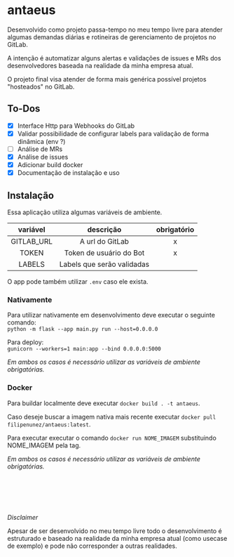 # antaeus

Desenvolvido como projeto passa-tempo no meu tempo livre para atender algumas demandas diárias e rotineiras de gerenciamento de projetos no GitLab.

A intenção é automatizar alguns alertas e validações de issues e MRs dos desenvolvedores baseada na realidade da minha empresa atual.

O projeto final visa atender de forma mais genérica possível projetos "hosteados" no GitLab.

## To-Dos

-   [x] Interface Http para Webhooks do GitLab
-   [x] Validar possibilidade de configurar labels para validação de forma dinâmica (env ?)
-   [ ] Análise de MRs
-   [x] Análise de issues
-   [x] Adicionar build docker
-   [x] Documentação de instalação e uso

## Instalação

Essa aplicação utiliza algumas variáveis de ambiente.

|  variável  |         descrição          | obrigatório |
| :--------: | :------------------------: | :---------: |
| GITLAB_URL |      A url do GitLab       |      x      |
|   TOKEN    |  Token de usuário do Bot   |      x      |
|   LABELS   | Labels que serão validadas |             |

O app pode também utilizar `.env` caso ele exista.

### Nativamente

Para utilizar nativamente em desenvolvimento deve executar o seguinte comando: \
`python -m flask --app main.py run --host=0.0.0.0`

Para deploy: \
`gunicorn --workers=1 main:app --bind 0.0.0.0:5000`

_Em ambos os casos é necessário utilizar as variáveis de ambiente obrigatórias._

### Docker

Para buildar localmente deve executar `docker build . -t antaeus`.

Caso deseje buscar a imagem nativa mais recente executar `docker pull filipenunez/antaeus:latest`.

Para executar executar o comando `docker run NOME_IMAGEM` substituindo NOME_IMAGEM pela tag.

_Em ambos os casos é necessário utilizar as variáveis de ambiente obrigatórias._

\
\
\
\
\
_Disclaimer_

Apesar de ser desenvolvido no meu tempo livre todo o desenvolvimento é estruturado e baseado na realidade da minha empresa atual (como usecase de exemplo) e pode não corresponder a outras realidades.
